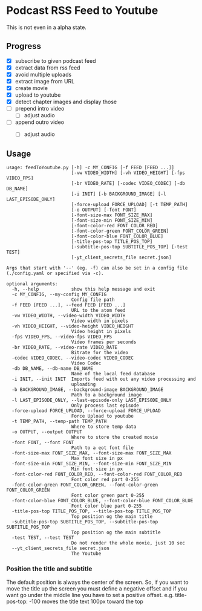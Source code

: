 # Podcast RSS Feed to Youtube
 
This is not even in a alpha state. 

## Progress

- [x] subscribe to given podcast feed
- [x] extract data from rss feed
- [x] avoid multiple uploads
- [x] extract image from URL
- [x] create movie
- [x] upload to youtube
- [x] detect chapter images and display those
- [ ] prepend intro video
    - [ ] adjust audio
- [ ] append outro video
    - [ ] adjust audio
 
 

## Usage
    usage: feedToYoutube.py [-h] -c MY_CONFIG [-f FEED [FEED ...]]
                            [-vw VIDEO_WIDTH] [-vh VIDEO_HEIGHT] [-fps VIDEO_FPS]
                            [-br VIDEO_RATE] [-codec VIDEO_CODEC] [-db DB_NAME]
                            [-i INIT] [-b BACKGROUND_IMAGE] [-l LAST_EPISODE_ONLY]
                            [-force-upload FORCE_UPLOAD] [-t TEMP_PATH]
                            [-o OUTPUT] [-font FONT]
                            [-font-size-max FONT_SIZE_MAX]
                            [-font-size-min FONT_SIZE_MIN]
                            [-font-color-red FONT_COLOR_RED]
                            [-font-color-green FONT_COLOR_GREEN]
                            [-font-color-blue FONT_COLOR_BLUE]
                            [-title-pos-top TITLE_POS_TOP]
                            [-subtitle-pos-top SUBTITLE_POS_TOP] [-test TEST]
                            [-yt_client_secrets_file secret.json]
    
    Args that start with '--' (eg. -f) can also be set in a config file
    (./config.yaml or specified via -c).
    
    optional arguments:
      -h, --help            show this help message and exit
      -c MY_CONFIG, --my-config MY_CONFIG
                            Config file path
      -f FEED [FEED ...], --feed FEED [FEED ...]
                            URL to the atom feed
      -vw VIDEO_WIDTH, --video-width VIDEO_WIDTH
                            Video width in pixels
      -vh VIDEO_HEIGHT, --video-height VIDEO_HEIGHT
                            Video height in pixels
      -fps VIDEO_FPS, --video-fps VIDEO_FPS
                            Video frames per seconds
      -br VIDEO_RATE, --video-rate VIDEO_RATE
                            Bitrate for the video
      -codec VIDEO_CODEC, --video-codec VIDEO_CODEC
                            Video Codec
      -db DB_NAME, --db-name DB_NAME
                            Name of the local feed database
      -i INIT, --init INIT  Imports feed with out any video processing and
                            uploading
      -b BACKGROUND_IMAGE, --background-image BACKGROUND_IMAGE
                            Path to a background image
      -l LAST_EPISODE_ONLY, --last-episode-only LAST_EPISODE_ONLY
                            Only process last episode
      -force-upload FORCE_UPLOAD, --force-upload FORCE_UPLOAD
                            Force Upload to youtube
      -t TEMP_PATH, --temp-path TEMP_PATH
                            Where to store temp data
      -o OUTPUT, --output OUTPUT
                            Where to store the created movie
      -font FONT, --font FONT
                            Path to a eot font file
      -font-size-max FONT_SIZE_MAX, --font-size-max FONT_SIZE_MAX
                            Max font size in px
      -font-size-min FONT_SIZE_MIN, --font-size-min FONT_SIZE_MIN
                            Min font size in px
      -font-color-red FONT_COLOR_RED, --font-color-red FONT_COLOR_RED
                            Font color red part 0-255
      -font-color-green FONT_COLOR_GREEN, --font-color-green FONT_COLOR_GREEN
                            Font color green part 0-255
      -font-color-blue FONT_COLOR_BLUE, --font-color-blue FONT_COLOR_BLUE
                            Font color blue part 0-255
      -title-pos-top TITLE_POS_TOP, --title-pos-top TITLE_POS_TOP
                            Top position og the main title
      -subtitle-pos-top SUBTITLE_POS_TOP, --subtitle-pos-top SUBTITLE_POS_TOP
                            Top position og the main subtitle
      -test TEST, --test TEST
                            Do not render the whole movie, just 10 sec
      --yt_client_secrets_file secret.json
                            The Youtube



### Position the title and subtitle
The default position is always the center of the screen. 
So, if you want to move the title up the screen you must define a negative offset
and if you want go under the middle line you have to set a positive offset.
e.g. title-pos-top: -100 moves the title text 100px toward the top
